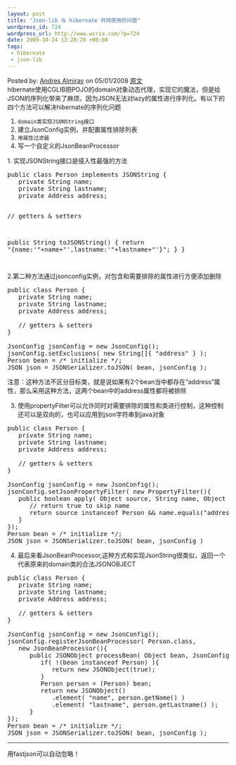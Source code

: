 ```yaml
--- 
layout: post
title: "Json-lib 与 hibernate 共同使用的问题"
wordpress_id: 724
wordpress_url: http://www.wsria.com/?p=724
date: 2009-10-24 13:28:20 +08:00
tags: 
 - hibernate
 - json-lib
---
```

<div>Posted by: <a href="http://www.groovygrails.com/conference/speaker/andres_almiray.html">Andres  Almiray</a> on 05/01/2008 <a title="原文" href="http://www.groovygrails.com/blog/andres_almiray/2008/05/json_lib__hibernate_tips_and_hints.html" target="_blank">原文</a></div>
hibernate使用CGLIB把POJO的domain对象动态代理，实现它的魔法，但是给JSON的序列化带来了麻烦，因为JSON无法对lazy的属性进行序列化。有以下的四个方法可以解决hibernate的序列化问题
<ol>
	<li><code>domain类实现JSONString接口
</code></li>
	<li>建立JsonConfig实例，并配置属性排除列表</li>
	<li><code>用属性过滤器</code></li>
	<li>写一个自定义的JsonBeanProcessor</li>
</ol>
1. 实现JSONString接口是侵入性最强的方法
<pre class="brush: java">public class Person implements JSONString {
   private String name;
   private String lastname;
   private Address address;

   // getters &amp; setters

   public String toJSONString() {
      return "{name:'"+name+"',lastname:'"+lastname+"'}";
   }
}</pre>
<pre class="brush: java"><!--more--></pre>
2.第二种方法通过jsonconfig实例，对包含和需要排除的属性进行方便添加删除
<pre class="brush: java">public class Person {
   private String name;
   private String lastname;
   private Address address;

   // getters &amp; setters
}

JsonConfig jsonConfig = new JsonConfig();
jsonConfig.setExclusions( new String[]{ "address" } );
Person bean = /* initialize */;
JSON json = JSONSerializer.toJSON( bean, jsonConfig );</pre>
注意：这种方法不区分目标类，就是说如果有2个bean当中都存在“address”属性，那么采用这种方法，这两个bean中的address属性都将被排除

3. 使用propertyFilter可以允许同时对需要排除的属性和类进行控制，这种控制还可以是双向的，也可以应用到json字符串到java对象
<pre class="brush: java">public class Person {
   private String name;
   private String lastname;
   private Address address;

   // getters &amp; setters
}

JsonConfig jsonConfig = new JsonConfig();
jsonConfig.setJsonPropertyFilter( new PropertyFilter(){
   public boolean apply( Object source, String name, Object value ){
      // return true to skip name
      return source instanceof Person &amp;&amp; name.equals("address");
   }
});
Person bean = /* initialize */;
JSON json = JSONSerializer.toJSON( bean, jsonConfig )</pre>
4.  最后来看JsonBeanProcessor,这种方式和实现JsonString很类似，返回一个代表原来的domain类的合法JSONOBJECT
<pre class="brush: java">public class Person {
   private String name;
   private String lastname;
   private Address address;

   // getters &amp; setters
}

JsonConfig jsonConfig = new JsonConfig();
jsonConfig.registerJsonBeanProcessor( Person.class,
   new JsonBeanProcessor(){
      public JSONObject processBean( Object bean, JsonConfig jsonConfig ){
         if( !(bean instanceof Person) ){
            return new JSONObject(true);
         }
         Person person = (Person) bean;
         return new JSONObject()
            .element( "name", person.getName() )
            .element( "lastname", person.getLastname() );
      }
});
Person bean = /* initialize */;
JSON json = JSONSerializer.toJSON( bean, jsonConfig );</pre>

----
用fastjson可以自动忽略！